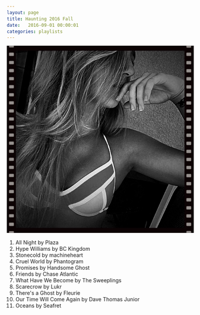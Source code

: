 ```yaml
---
layout: page
title: Haunting 2016 Fall
date:   2016-09-01 00:00:01
categories: playlists
---
```


[![haunting2016fall][2]][1]

  [1]: /playlists/haunting2016fall
  [2]: /images/maddie.jpg

  1. All Night by Plaza
  2. Hype Williams by BC Kingdom
  3. Stonecold by machineheart
  4. Cruel World by Phantogram
  5. Promises by Handsome Ghost
  6. Friends by Chase Atlantic
  7. What Have We Become by The Sweeplings
  8. Scarecrow by Lukr
  9. There's a Ghost by Fleurie
  10. Our Time Will Come Again by Dave Thomas Junior
  11. Oceans by Seafret


